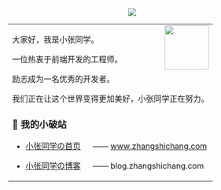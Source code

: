 <div align="center">
  
  <!-- dynamic typing effect 动态打字效果 -->
  <div>
    <a href="https://blog.zhangshichang.com/">
      <img src="https://readme-typing-svg.demolab.com?font=Fira+Code&pause=1000&width=435&lines=console.log(%22Hello%2C%20World%22);小张同学祝您今天愉快!&center=true&size=27" />
    </a>
  </div>

<table>

<tr><td>
<img align="right" width="90" height="90" src="https://blog.zhangshichang.com/upload/avatar.png" />
<p>大家好，我是小张同学。</p>
<p>一位热衷于前端开发的工程师。</p>
<p>励志成为一名优秀的开发者。</p>
<p>我们正在让这个世界变得更加美好，小张同学正在努力。</p>
  
### 📌 我的小破站

- [小张同学の首页](https://www.zhangshichang.com/) &emsp; ——  www.zhangshichang.com

- [小张同学の博客](https://blog.zhangshichang.com/) &emsp; ——  blog.zhangshichang.com

</td></tr>
